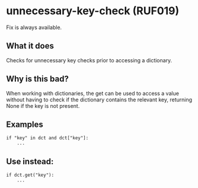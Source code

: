 # unnecessary-key-check (RUF019)
Fix is always available.
## What it does
Checks for unnecessary key checks prior to accessing a dictionary.
## Why is this bad?
When working with dictionaries, the get can be used to access a value
without having to check if the dictionary contains the relevant key,
returning None if the key is not present.
## Examples
```
if "key" in dct and dct["key"]:
    ...
```
## Use instead:
```
if dct.get("key"):
    ...
```
